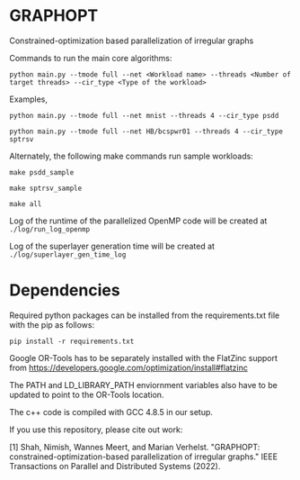 # GRAPHOPT
Constrained-optimization based parallelization of irregular graphs

Commands to run the main core algorithms:

`python main.py --tmode full --net <Workload name> --threads <Number of target threads> --cir_type <Type of the workload>`
 
 Examples,

`python main.py --tmode full --net mnist --threads 4 --cir_type psdd`

`python main.py --tmode full --net HB/bcspwr01 --threads 4 --cir_type sptrsv`

Alternately, the following make commands run sample workloads:

`make psdd_sample`

`make sptrsv_sample`

`make all`

Log of the runtime of the parallelized OpenMP code will be created at `./log/run_log_openmp`

Log of the superlayer generation time will be created at `./log/superlayer_gen_time_log`


# Dependencies
Required python packages can be installed from the requirements.txt file with the pip as follows:

`pip install -r requirements.txt`

Google OR-Tools has to be separately installed with the FlatZinc support from https://developers.google.com/optimization/install#flatzinc

The PATH and LD_LIBRARY_PATH enviornment variables also have to be updated to point to the OR-Tools location.

The c++ code is compiled with GCC 4.8.5 in our setup.

If you use this repository, please cite out work:

<a id="1">[1]</a>
Shah, Nimish, Wannes Meert, and Marian Verhelst. "GRAPHOPT: constrained-optimization-based parallelization of irregular graphs." IEEE Transactions on Parallel and Distributed Systems (2022).
